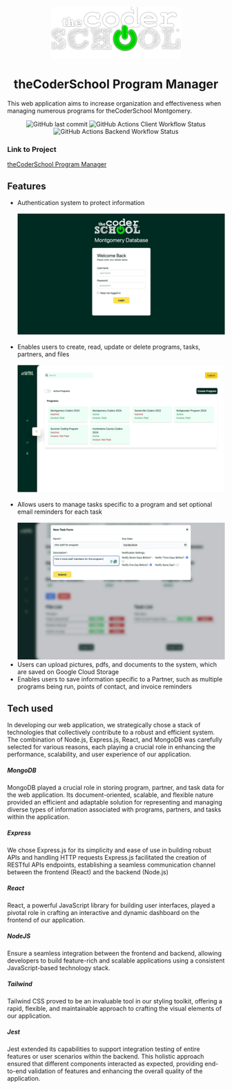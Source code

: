 <p align="center">
    <img src="/client/src/assets/logo.png" alt="theCoderschool logo">
</p>


<h1 align="center">theCoderSchool Program Manager</h1>

This web application aims to increase organization and effectiveness when managing numerous programs for theCoderSchool Montgomery. 
<p align="center">
<img alt="GitHub last commit" src="https://img.shields.io/github/last-commit/jaredsina/Camp-Organizer">
<img alt="GitHub Actions Client Workflow Status" src="https://img.shields.io/github/actions/workflow/status/jaredsina/Camp-Organizer/client-pipeline.yaml?label=client">
<img alt="GitHub Actions Backend Workflow Status"  src="https://img.shields.io/github/actions/workflow/status/jaredsina/Camp-Organizer/backend-pipeline.yaml?label=backend">
</p>

### Link to Project
<a href="https://camp-organizer-front-end.onrender.com/" target="_blank" rel="noopener noreferrer">
theCoderSchool Program Manager
</a>



## Features

<ul>
    <li>Authentication system to protect information<br><br>
    <img src="/assets/auth-system.gif" alt="gif of authentication system">
    </li>
    <br>
    <li>Enables users to create, read, update or delete programs, tasks, partners, and files<br><br>
    <img src="/assets/program-crud.gif" alt="gif of program crud operations"></li>
    <br>
    <li>Allows users to manage tasks specific to a program and set optional email reminders for each task<br><br>
    <img src="/assets/task-creation.png" alt="picture of task creation form"></li>
    <li>Users can upload pictures, pdfs, and documents to the system, which are saved on Google Cloud Storage</li>
    <li>Enables users to save information specific to a Partner, such as multiple programs being run, points of contact, and invoice reminders</li>

</ul>

## Tech used

In developing our web application, we strategically chose a stack of technologies that collectively contribute to a robust and efficient system. The combination of Node.js, Express.js, React, and MongoDB was carefully selected for various reasons, each playing a crucial role in enhancing the performance, scalability, and user experience of our application.

##### MongoDB

MongoDB played a crucial role in storing program, partner, and task data for the web application. Its document-oriented, scalable, and flexible nature provided an efficient and adaptable solution for representing and managing diverse types of information associated with programs, partners, and tasks within the application.

##### Express

We chose Express.js for its simplicity and ease of use in building robust APIs and handling HTTP requests Express.js facilitated the creation of RESTful APIs endpoints, establishing a seamless communication channel between the frontend (React) and the backend (Node.js)

##### React

React, a powerful JavaScript library for building user interfaces, played a pivotal role in crafting an interactive and dynamic dashboard on the frontend of our application.

##### NodeJS

Ensure a seamless integration between the frontend and backend, allowing developers to build feature-rich and scalable applications using a consistent JavaScript-based technology stack.

##### Tailwind

Tailwind CSS proved to be an invaluable tool in our styling toolkit, offering a rapid, flexible, and maintainable approach to crafting the visual elements of our application.

##### Jest 

Jest extended its capabilities to support integration testing of entire features or user scenarios within the backend. This holistic approach ensured that different components interacted as expected, providing end-to-end validation of features and enhancing the overall quality of the application.



